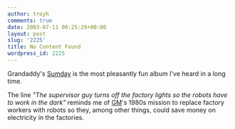 ```yaml
---
author: troyh
comments: true
date: 2003-07-11 06:25:29+00:00
layout: post
slug: '2225'
title: No Content Found
wordpress_id: 2225
---
```


Grandaddy's [Sumday](http://www.guardian.co.uk/arts/reviews/story/0,11712,971099,00.html) is the most pleasantly fun album I've heard in a long time.

The line _"The supervisor guy turns off the factory lights so the robots have to work in the dark"_ reminds me of [GM](http://gm.com)'s 1980s mission to replace factory workers with robots so they, among other things, could save money on electricity in the factories.
